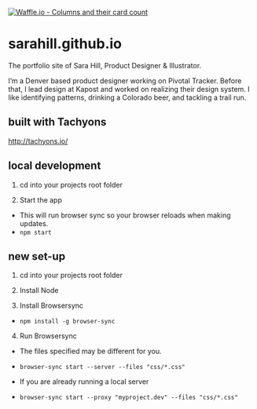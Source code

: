 [![Waffle.io - Columns and their card count](https://badge.waffle.io/sarahill/sarahill.github.io.png?columns=all)](https://waffle.io/sarahill/sarahill.github.io?utm_source=badge)
# sarahill.github.io
The portfolio site of Sara Hill, Product Designer & Illustrator.

I’m a Denver based product designer working on Pivotal Tracker. Before that, I lead design at
Kapost and worked on realizing their design system. I like identifying patterns, drinking a
Colorado beer, and tackling a trail run.

## built with Tachyons
http://tachyons.io/

## local development
1. cd into your projects root folder

2. Start the app
  - This will run browser sync so your browser reloads when making updates.
  - `npm start`
  
## new set-up
1. cd into your projects root folder

2. Install Node

3. Install Browsersync
  - `npm install -g browser-sync`

4. Run Browsersync
  - The files specified may be different for you.
  - `browser-sync start --server --files "css/*.css"`

  - If you are already running a local server
  - `browser-sync start --proxy "myproject.dev" --files "css/*.css"`
